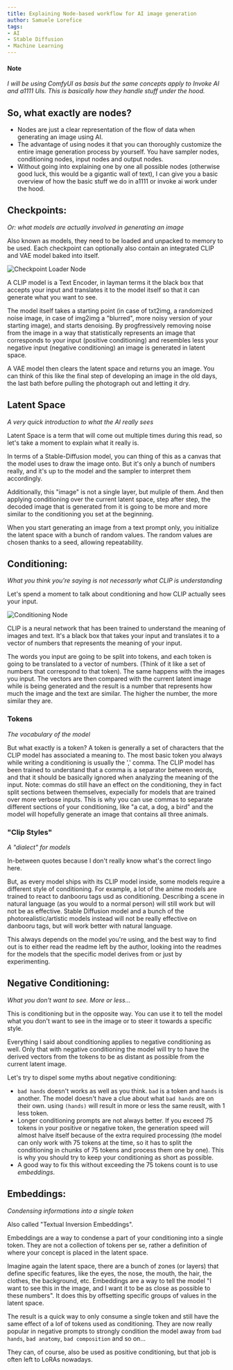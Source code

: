 ```yaml
---
title: Explaining Node-based workflow for AI image generation
author: Samuele Lorefice
tags: 
- AI
- Stable Diffusion
- Machine Learning
---
```


#### Note

*I will be using ComfyUI as basis but the same concepts apply to Invoke AI and a1111 UIs. This is basically how they handle stuff under the hood.*

## **So, what exactly are nodes?**

- Nodes are just a clear representation of the flow of data when generating an image using AI. 
- The advantage of using nodes it that you can thoroughly customize the entire image generation process by yourself. You have sampler nodes, conditioning nodes, input nodes and output nodes.
- Without going into explaining one by one all possible nodes (otherwise good luck, this would be a gigantic wall of text), I can give you a basic overview of how the basic stuff we do in a1111 or invoke ai work under the hood.

## **Checkpoints:**

*Or: what models are actually involved in generating an image*


Also known as models, they need to be loaded and unpacked to memory to be used. Each checkpoint can optionally also contain an integrated CLIP and VAE model baked into itself.

![Checkpoint Loader Node](CheckpointLoader.png)

A CLIP model is a Text Encoder, in layman terms it the black box that accepts your input and translates it to the model itself so that it can generate what you want to see.

The model itself takes a starting point (in case of txt2img, a randomized noise image, in case of img2img a "blurred", more noisy version of your starting image), and starts denoising. By progfressively removing noise from the image in a way that statistically represents an image that corresponds to your input (positive conditioning) and resembles less your negative input (negative conditioning) an image is generated in latent space.

A VAE model then clears the latent space and returns you an image. You can think of this like the final step of developing an image in the old days, the last bath before pulling the photograph out and letting it dry.

## **Latent Space**

*A very quick introduction to what the AI really sees*

Latent Space is a term that will come out multiple times during this read, so let's take a moment to explain what it really is.

In terms of a Stable-Diffusion model, you can thing of this as a canvas that the model uses to draw the image onto. But it's only a bunch of numbers really, and it's up to the model and the sampler to interpret them accordingly.

Additionally, this "image" is not a single layer, but muliple of them. And then applying conditioning over the current latent space, step after step, the decoded image that is generated from it is going to be more and more similar to the conditioning you set at the beginning.

When you start generating an image from a text prompt only, you initialize the latent space with a bunch of random values. The random values are chosen thanks to a seed, allowing repeatability.

## **Conditioning:**

*What you think you're saying is not necessarly what CLIP is understanding*

Let's spend a moment to talk about conditioning and how CLIP actually sees your input.

![Conditioning Node](ConditioningNode.png)

CLIP is a neural network that has been trained to understand the meaning of images and text. It's a black box that takes your input and translates it to a vector of numbers that represents the meaning of your input.

The words you input are going to be split into tokens, and each token is going to be translated to a vector of numbers. (Think of it like a set of numbers that correspond to that token). The same happens with the images you input. The vectors are then compared with the current latent image while is being generated and the result is a number that represents how much the image and the text are similar. The higher the number, the more similar they are.

### Tokens

*The vocabulary of the model*

But what exactly is a token? A token is generally a set of characters that the CLIP model has associated a meaning to. The most basic token you always while writing a conditioning is usually the ',' comma. The CLIP model has been trained to understand that a comma is a separator between words, and that it should be basically ignored when analyzing the meaning of the input. Note: commas do still have an effect on the conditioning, they in fact split sections between themselves, expecially for models that are trained over more verbose inputs. This is why you can use commas to separate different sections of your conditioning, like "a cat, a dog, a bird" and the model will hopefully generate an image that contains all three animals.

### "Clip Styles"

*A "dialect" for models*

In-between quotes because I don't really know what's the correct lingo here.

But, as every model ships with its CLIP model inside, some models require a different style of conditioning. For example, a lot of the anime models are trained to react to danbooru tags usd as conditioning. Describing a scene in natural language (as you would to a normal person) will still work but will not be as effective. Stable Diffusion model and a bunch of the photorealistic/artistic models instead will not be really effective on danbooru tags, but will work better with natural language.

This always depends on the model you're using, and the best way to find out is to either read the readme left by the author, looking into the readmes for the models that the specific model derives from or just by experimenting.

## **Negative Conditioning:**

*What you don't want to see. More or less...*

This is conditioning but in the opposite way. You can use it to tell the model what you don't want to see in the image or to steer it towards a specific style.

Everything I said about conditioning applies to negative conditioning as well. Only that with negative conditioning the model will try to have the derived vectors from the tokens to be as distant as possible from the current latent image.

Let's try to dispel some myths about negative conditioning:

- `bad hands` doesn't works as well as you think. `bad` is a token and `hands` is another. The model doesn't have a clue about what `bad hands` are on their own. using `(hands)` will result in more or less the same reuslt, with 1 less token.
- Longer conditioning prompts are not always better. If you exceed 75 tokens in your positive or negative token, the generation speed will almost halve itself because of the extra required processing (the model can only work with 75 tokens at the time, so it has to split the conditioning in chunks of 75 tokens and process them one by one). This is why you should try to keep your conditioning as short as possible.
- A good way to fix this without exceeding the 75 tokens count is to use *embeddings*.

## **Embeddings:**

*Condensing informations into a single token*

Also called "Textual Inversion Embeddings".

Embeddings are a way to condense a part of your conditioning into a single token. They are not a collection of tokens per se, rather a definition of where your concept is placed in the latent space.

Imagine again the latent space, there are a bunch of zones (or layers) that define specific features, like the eyes, the nose, the mouth, the hair, the clothes, the background, etc.
Embeddings are a way to tell the model "I want to see this in the image, and I want it to be as close as possible to these numbers". It does this by offsetting specific groups of values in the latent space.

The result is a quick way to only consume a single token and still have the same effect of a lof of tokens used as conditioning. They are now really popular in negative prompts to strongly condition the model away from `bad hands`, `bad anatomy`, `bad composition` and so on...

They can, of course, also be used as positive conditioning, but that job is often left to LoRAs nowadays.


